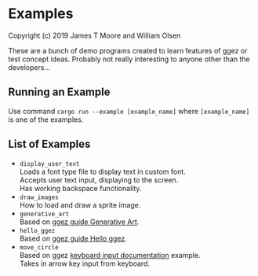 # Examples
Copyright (c) 2019 James T Moore and William Olsen

These are a bunch of demo programs created to learn features of ggez or test concept ideas. Probably not really interesting to anyone other than the developers...

## Running an Example
Use command `cargo run --example [example_name]` where `[example_name]` is one of the examples.

## List of Examples
* `display_user_text`  
Loads a font type file to display text in custom font.  
Accepts user text input, displaying to the screen.  
Has working backspace functionality.
* `draw_images`  
How to load and draw a sprite image.
* `generative_art`  
Based on [ggez guide Generative Art](https://github.com/ggez/ggez/blob/master/docs/guides/GenerativeArt.md).
* `hello_ggez`  
Based on [ggez guide Hello ggez](https://github.com/ggez/ggez/blob/master/docs/guides/HelloGgez.md).
* `move_circle`  
Based on ggez [keyboard input documentation](https://docs.rs/ggez/0.5.0-rc.2/ggez/input/keyboard/index.html) example.  
Takes in arrow key input from keyboard.
